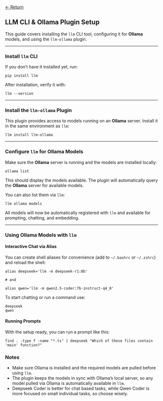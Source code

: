 [← Return](../README.md)

## LLM CLI & Ollama Plugin Setup

This guide covers installing the `llm` CLI tool, configuring it for **Ollama**
models, and using the `llm-ollama` plugin.

---

### Install `llm` CLI

If you don’t have it installed yet, run:

```
pip install llm
```

After installation, verify it with:

```
llm --version
```

---

### Install the `llm-ollama` Plugin

This plugin provides access to models running on an **Ollama** server. Install
it in the same environment as `llm`:

```
llm install llm-ollama
```

---

### Configure `llm` for Ollama Models

Make sure the **Ollama** server is running and the models are installed locally:

```
ollama list
```

This should display the models available. The plugin will automatically query
the **Ollama** server for available models.

You can also list them via `llm`:

```
llm ollama models
```

All models will now be automatically registered with `llm` and available for
prompting, chatting, and embedding.

---

### Using Ollama Models with `llm`

#### Interactive Chat via Alias

You can create shell aliases for convenience (add to `~/.bashrc` or `~/.zshrc`)
and reload the shell:

```
alias deepseek='llm -m deepseek-r1:8b'

# and

alias qwen='llm -m qwen2.5-coder:7b-instruct-q4_0'
```

To start chatting or run a command use:

```
deepseek
qwen
```

#### Running Prompts

With the setup ready, you can run a prompt like this:

```
find . -type f -name "*.ts" | deepseek "Which of these files contain 'main' function?"
```

### Notes

- Make sure Ollama is installed and the required models are pulled before using
  `llm`.
- The plugin keeps the models in sync with Ollama’s local server, so any model
  pulled via Ollama is automatically available in `llm`.
- Deepseek Coder is better for chat based tasks, while Qwen Coder is more
  focused on small individual tasks, so choose wisely.
